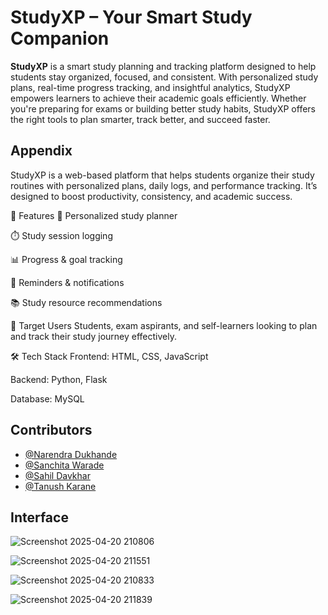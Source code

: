 
# StudyXP – Your Smart Study Companion

**StudyXP** is a smart study planning and tracking platform designed to help students stay organized, focused, and consistent. With personalized study plans, real-time progress tracking, and insightful analytics, StudyXP empowers learners to achieve their academic goals efficiently. Whether you're preparing for exams or building better study habits, StudyXP offers the right tools to plan smarter, track better, and succeed faster.
## Appendix

StudyXP is a web-based platform that helps students organize their study routines with personalized plans, daily logs, and performance tracking. It’s designed to boost productivity, consistency, and academic success.

🚀 Features
📅 Personalized study planner

⏱️ Study session logging

📊 Progress & goal tracking

🔔 Reminders & notifications

📚 Study resource recommendations

👥 Target Users
Students, exam aspirants, and self-learners looking to plan and track their study journey effectively.

🛠 Tech Stack 
Frontend: HTML, CSS, JavaScript

Backend: Python, Flask

Database: MySQL


## Contributors

- [@Narendra Dukhande](https://www.linkedin.com/in/narendra-dukhande/)
- [@Sanchita Warade](https://www.linkedin.com/in/sanchita-varade-08675a285/)
- [@Sahil Davkhar](https://www.linkedin.com/in/sahildavkhar/)
- [@Tanush Karane](https://www.linkedin.com/in/tanush-karane-75994a31a/)
## Interface

![Screenshot 2025-04-20 210806](https://github.com/user-attachments/assets/69c34c9b-45f0-4639-929f-51bf2b325d77)

![Screenshot 2025-04-20 211551](https://github.com/user-attachments/assets/d5ee2b95-18e2-4533-a720-07f1cb635bc5)

![Screenshot 2025-04-20 210833](https://github.com/user-attachments/assets/6e37d99d-9c89-4981-91f6-fad2cea57ae6)

![Screenshot 2025-04-20 211839](https://github.com/user-attachments/assets/50bc792c-2cfe-45e5-95aa-b96d1b249ddd)


